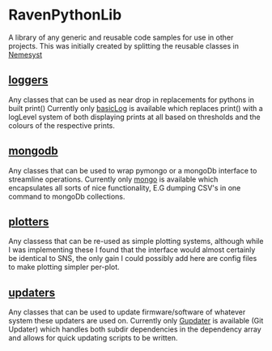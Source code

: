 # RavenPythonLib
A library of any generic and reusable code samples for use in other projects.
This was initially created by splitting the reusable classes in [Nemesyst](https://github.com/DreamingRaven/Nemesyst)

## [loggers](https://github.com/DreamingRaven/RavenPythonLib/tree/master/loggers)
Any classes that can be used as near drop in replacements for pythons in built print()
Currently only [basicLog](https://github.com/DreamingRaven/RavenPythonLib/blob/master/loggers/basicLog.py) is available which replaces print() with a logLevel system of both displaying prints at all based on thresholds and the colours of the respective prints.

## [mongodb](https://github.com/DreamingRaven/RavenPythonLib/tree/master/mongodb)
Any classes that can be used to wrap pymongo or a mongoDb interface to streamline operations. Currently only [mongo](https://github.com/DreamingRaven/RavenPythonLib/blob/master/mongodb/mongo.py) is available which encapsulates all sorts of nice functionality, E.G dumping CSV's in one command to mongoDb collections.

## [plotters](https://github.com/DreamingRaven/RavenPythonLib/tree/master/plotters)
Any classess that can be re-used as simple plotting systems, although while I was implementing these I found that the interface would almost certainly be identical to SNS, the only gain I could possibly add here are config files to make plotting simpler per-plot.

## [updaters](https://github.com/DreamingRaven/RavenPythonLib/tree/master/updaters)
Any classes that can be used to update firmware/software of whatever system these updaters are used on. Currently only [Gupdater]() is available (Git Updater) which handles both subdir dependencies in the dependency array and allows for quick updating scripts to be written.
